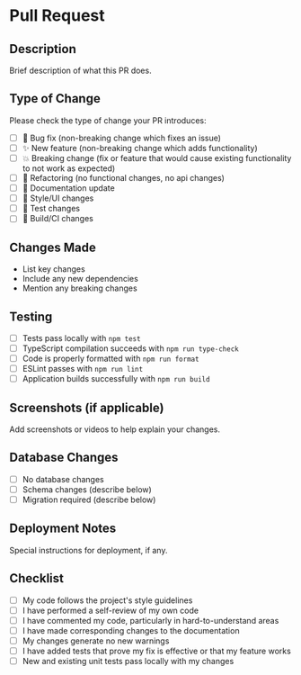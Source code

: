# Pull Request

## Description
Brief description of what this PR does.

## Type of Change
Please check the type of change your PR introduces:
- [ ] 🐛 Bug fix (non-breaking change which fixes an issue)
- [ ] ✨ New feature (non-breaking change which adds functionality)
- [ ] 💥 Breaking change (fix or feature that would cause existing functionality to not work as expected)
- [ ] 🔧 Refactoring (no functional changes, no api changes)
- [ ] 📝 Documentation update
- [ ] 🎨 Style/UI changes
- [ ] 🧪 Test changes
- [ ] 🔨 Build/CI changes

## Changes Made
- List key changes
- Include any new dependencies
- Mention any breaking changes

## Testing
- [ ] Tests pass locally with `npm test`
- [ ] TypeScript compilation succeeds with `npm run type-check`
- [ ] Code is properly formatted with `npm run format`
- [ ] ESLint passes with `npm run lint`
- [ ] Application builds successfully with `npm run build`

## Screenshots (if applicable)
Add screenshots or videos to help explain your changes.

## Database Changes
- [ ] No database changes
- [ ] Schema changes (describe below)
- [ ] Migration required (describe below)

## Deployment Notes
Special instructions for deployment, if any.

## Checklist
- [ ] My code follows the project's style guidelines
- [ ] I have performed a self-review of my own code
- [ ] I have commented my code, particularly in hard-to-understand areas
- [ ] I have made corresponding changes to the documentation
- [ ] My changes generate no new warnings
- [ ] I have added tests that prove my fix is effective or that my feature works
- [ ] New and existing unit tests pass locally with my changes